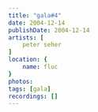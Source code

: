 ```yaml
---
title: "gala#4"
date: 2004-12-14
publishDate: 2004-12-14
artists: [
    peter seher 
]
location: {
    name: fluc
}
photos:
tags: [gala]
recordings: []
---
```

